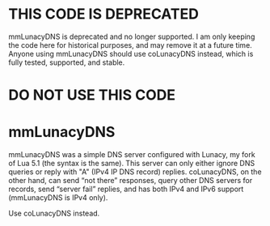 # THIS CODE IS DEPRECATED

mmLunacyDNS is deprecated and no longer supported.  I am only
keeping the code here for historical purposes, and may remove it
at a future time.  Anyone using mmLunacyDNS should use coLunacyDNS
instead, which is fully tested, supported, and stable.

# DO NOT USE THIS CODE

# mmLunacyDNS

mmLunacyDNS was a simple DNS server configured with Lunacy, my fork of
Lua 5.1 (the syntax is the same).  This server can only either ignore
DNS queries or reply with "A" (IPv4 IP DNS record) replies.
coLunacyDNS, on the other hand, can send “not there” responses,
query other DNS servers for records, send “server fail” replies,
and has both IPv4 and IPv6 support (mmLunacyDNS is IPv4 only).

Use coLunacyDNS instead.

